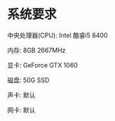 # 系统要求
中央处理器(CPU): Intel 酷睿i5 8400

内存: 8GB 2667MHz

显卡: GeForce GTX 1060

磁盘: 50G SSD

声卡: 默认

网卡: 默认